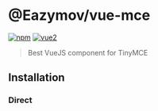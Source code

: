 # @Eazymov/vue-mce

[![npm](https://img.shields.io/npm/v/@deveodk/vue-tinymce.svg)](https://www.npmjs.com/package/@deveodk/vue-tinymce) [![vue2](https://img.shields.io/badge/vue-2.x-brightgreen.svg)](https://vuejs.org/)

> Best VueJS component for TinyMCE

## Installation

### Direct <script /> include:
Include VueMce **after** vue and tinymce. VueMce will be registered as a global component.

```html
<script src="link/to/tinymce"></script>
<script src="link/to/vue"></script>
<script src="https://cdn.jsdelivr.net/npm/vue-mce@latest/dist/vue-mce.min.js"></script>
```

### NPM
```bash
npm install vue-mce --save
```
### Yarn
```bash
yarn add vue-mce
```
### When used with a module system, you must explicitly install VueMce via Vue.use():
```javascript
import Vue from 'vue';
import VueMce from 'vue-mce';

Vue.use(VueMce);
```
It is possible to import **only** component to have possibility register it locally:
```javascript
import { component } from 'vue-mce';

const MyComponent = {
  components: {
    'vue-mce': component,
    },
  },
};
```
You don't need to do this when using global script tags.

## [Live example](https://codepen.io/Eazymov/full/MEzGYv/)

<p align="center"><a href="https://codepen.io/Eazymov/full/MEzGYv/"><img alt="Logo" src="http://res.cloudinary.com/dbkd5ucah/image/upload/v1508395086/%D0%A1%D0%BD%D0%B8%D0%BC%D0%BE%D0%BA_ycxfpq.png" style="display: block; margin: 0 auto;" /></a></p>

## Usage

## Props
By default VueMce requires no props, you can simply do this:
```html
<whatever>
  <vue-mce />
</whatever>
```
### Config
You can pass to VueMce component any valid tinymce config that you want to use:
```javascript
const config = {
  theme: 'modern',
  fontsize_formats: "8px 10px 12px 14px 16px 18px 20px 22px 24px 26px 28px 30px 34px 38px 42px 48px 54px 60px",
  plugins: 'print preview fullpage powerpaste searchreplace autolink',
  toolbar1: 'formatselect fontsizeselect | bold italic strikethrough forecolor backcolor link',
};
```
Make sure that you don't pass to config `selector` field because it have priority over the `target` field which VueMce uses to mount component
